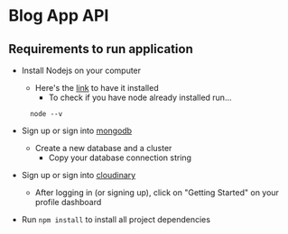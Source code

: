 # Blog App API


## Requirements to run application

+ Install Nodejs on your computer
  - Here's the [link](https://nodejs.org) to have it installed
    - To check if you have node already installed run...
  ```
    node --v
  ```
+ Sign up or sign into [mongodb](https://mongodb.com)
  - Create a new database and a cluster
    - Copy your database connection string

+ Sign up or sign into [cloudinary](https://cloudinary.com)
   - After logging in (or signing up), click on "Getting Started" on your profile dashboard
     

  
+ Run `npm install` to install all project dependencies
